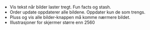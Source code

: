 * Vis tekst når bilder laster tregt. Fun facts og stash.
* Order update oppdaterer alle bildene. Oppdater kun de som trengs.
* Pluss og vis alle bilder-knappen må komme nærmere bildet.
* Illustrasjoner for skjermer større enn 2560
